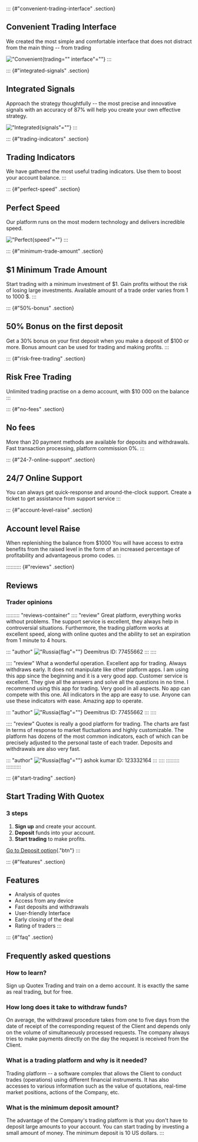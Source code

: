 ::: {#"convenient-trading-interface" .section}
## Convenient Trading Interface

We created the most simple and comfortable interface that does not
distract from the main thing -- from trading

!["Convenient](\%22https://quotex.net.in/wp-content/uploads/2022/03/dignity-1@3x-300x196.png\%22){trading=""
interface"=""}
:::

::: {#"integrated-signals" .section}
## Integrated Signals

Approach the strategy thoughtfully -- the most precise and innovative
signals with an accuracy of 87% will help you create your own effective
strategy.

!["Integrated](\%22https://quotex.net.in/wp-content/uploads/2022/03/dignity-3@3x-300x199.png\%22){signals"=""}
:::

::: {#"trading-indicators" .section}
## Trading Indicators

We have gathered the most useful trading indicators. Use them to boost
your account balance.
:::

::: {#"perfect-speed" .section}
## Perfect Speed

Our platform runs on the most modern technology and delivers incredible
speed.

!["Perfect](\%22https://quotex.net.in/wp-content/uploads/2022/03/dignity-4@3x-300x137.png\%22){speed"=""}
:::

::: {#"minimum-trade-amount" .section}
## \$1 Minimum Trade Amount

Start trading with a minimum investment of \$1. Gain profits without the
risk of losing large investments. Available amount of a trade order
varies from 1 to 1000 \$.
:::

::: {#"50%-bonus" .section}
## 50% Bonus on the first deposit

Get a 30% bonus on your first deposit when you make a deposit of \$100
or more. Bonus amount can be used for trading and making profits.
:::

::: {#"risk-free-trading" .section}
## Risk Free Trading

Unlimited trading practise on a demo account, with \$10 000 on the
balance
:::

::: {#"no-fees" .section}
## No fees

More than 20 payment methods are available for deposits and withdrawals.
Fast transaction processing, platform commission 0%.
:::

::: {#"24-7-online-support" .section}
## 24/7 Online Support

You can always get quick-response and around-the-clock support. Create a
ticket to get assistance from support service
:::

::: {#"account-level-raise" .section}
## Account level Raise

When replenishing the balance from \$1000 You will have access to extra
benefits from the raised level in the form of an increased percentage of
profitability and advantageous promo codes.
:::

:::::::::: {#"reviews" .section}
## Reviews

### Trader opinions

::::::::: \"reviews-container\"
:::: \"review\"
Great platform, everything works without problems. The support service
is excellent, they always help in controversial situations. Furthermore,
the trading platform works at excellent speed, along with online quotes
and the ability to set an expiration from 1 minute to 4 hours.

::: \"author\"
!["Russia](\%22https://quotex.net.in/wp-content/uploads/2022/03/russa.svg\%22){flag"=""}
Deemitrus ID: 77455662
:::
::::

:::: \"review\"
What a wonderful operation. Excellent app for trading. Always withdraws
early. It does not manipulate like other platform apps. I am using this
app since the beginning and it is a very good app. Customer service is
excellent. They give all the answers and solve all the questions in no
time. I recommend using this app for trading. Very good in all aspects.
No app can compete with this one. All indicators in the app are easy to
use. Anyone can use these indicators with ease. Amazing app to operate.

::: \"author\"
!["Russia](\%22https://quotex.net.in/wp-content/uploads/2022/03/russa.svg\%22){flag"=""}
Deemitrus ID: 77455662
:::
::::

:::: \"review\"
Quotex is really a good platform for trading. The charts are fast in
terms of response to market fluctuations and highly customizable. The
platform has dozens of the most common indicators, each of which can be
precisely adjusted to the personal taste of each trader. Deposits and
withdrawals are also very fast.

::: \"author\"
!["Russia](\%22https://quotex.net.in/wp-content/uploads/2022/03/russa.svg\%22){flag"=""}
ashok kumar ID: 123332164
:::
::::
:::::::::
::::::::::

::: {#"start-trading" .section}
## Start Trading With Quotex

### 3 steps

1.  **Sign up** and create your account.
2.  **Deposit** funds into your account.
3.  **Start trading** to make profits.

[Go to Deposit
option](\%22https://traff.sbs/brokerqxlid\%22){."btn"}
:::

::: {#"features" .section}
## Features

-   Analysis of quotes
-   Access from any device
-   Fast deposits and withdrawals
-   User-friendly Interface
-   Early closing of the deal
-   Rating of traders
:::

::: {#"faq" .section}
## Frequently asked questions

### How to learn?

Sign up Quotex Trading and train on a demo account. It is exactly the
same as real trading, but for free.

### How long does it take to withdraw funds?

On average, the withdrawal procedure takes from one to five days from
the date of receipt of the corresponding request of the Client and
depends only on the volume of simultaneously processed requests. The
company always tries to make payments directly on the day the request is
received from the Client.

### What is a trading platform and why is it needed?

Trading platform -- a software complex that allows the Client to conduct
trades (operations) using different financial instruments. It has also
accesses to various information such as the value of quotations,
real-time market positions, actions of the Company, etc.

### What is the minimum deposit amount?

The advantage of the Company's trading platform is that you don't have
to deposit large amounts to your account. You can start trading by
investing a small amount of money. The minimum deposit is 10 US dollars.
:::


